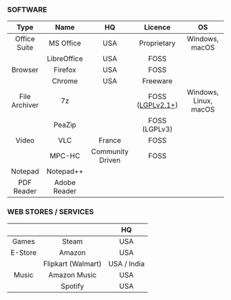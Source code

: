 ### SOFTWARE

| Type | Name | HQ | Licence | OS |
| :---: | :---: | :---: | :---: | :---: |
| Office Suite | MS Office | USA | Proprietary | Windows, macOS |
|| LibreOffice | USA | FOSS ||
| Browser | Firefox | USA | FOSS ||
||Chrome | USA | Freeware ||
| File Archiver | 7z || FOSS ([LGPLv2.1+](https://www.7-zip.org/license.txt)) | Windows, Linux, macOS |
|| PeaZip || FOSS (LGPLv3) ||
| Video | VLC | France | FOSS ||
|| MPC-HC | Community Driven | FOSS ||
| Notepad | Notepad++ ||||
| PDF Reader | Adobe Reader ||||

### WEB STORES / SERVICES

||| HQ |
| :---: | :---: | :---: |
| Games | Steam | USA |
| E-Store | Amazon | USA |
|| Flipkart (Walmart) | USA / India |
| Music | Amazon Music | USA |
|| Spotify | USA |
